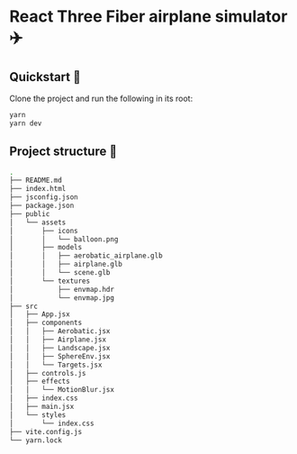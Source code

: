 # React Three Fiber airplane simulator :airplane:

## Quickstart :rocket:

Clone the project and run the following in its root:

```bash
yarn
yarn dev
```

## Project structure :deciduous_tree:

```bash
.
├── README.md
├── index.html
├── jsconfig.json
├── package.json
├── public
│   └── assets
│       ├── icons
│       │   └── balloon.png
│       ├── models
│       │   ├── aerobatic_airplane.glb
│       │   ├── airplane.glb
│       │   └── scene.glb
│       └── textures
│           ├── envmap.hdr
│           └── envmap.jpg
├── src
│   ├── App.jsx
│   ├── components
│   │   ├── Aerobatic.jsx
│   │   ├── Airplane.jsx
│   │   ├── Landscape.jsx
│   │   ├── SphereEnv.jsx
│   │   └── Targets.jsx
│   ├── controls.js
│   ├── effects
│   │   └── MotionBlur.jsx
│   ├── index.css
│   ├── main.jsx
│   └── styles
│       └── index.css
├── vite.config.js
└── yarn.lock
```

